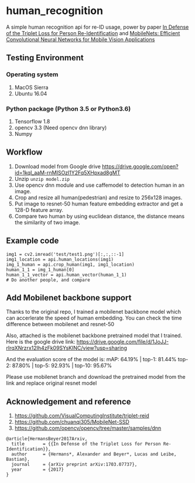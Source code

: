 # human_recognition
A simple human recognition api for re-ID usage, power by paper [In Defense of the Triplet Loss for Person Re-Identification](https://arxiv.org/abs/1703.07737) and [MobileNets: Efficient Convolutional Neural Networks for Mobile Vision Applications]( https://arxiv.org/abs/1704.04861)


## Testing Environment
### Operating system
1. MacOS Sierra 
2. Ubuntu 16.04

### Python package (Python 3.5 or Python3.6)
1. Tensorflow 1.8 
2. opencv 3.3 (Need opencv dnn library)
3. Numpy

## Workflow
1. Download model from Google drive https://drive.google.com/open?id=1kql_aaM-rnMISOzl1Y2Fq5XHpxad8gMT
2. Unzip ```unzip model.zip```
3. Use opencv dnn module and use caffemodel to detection human in an image.
4. Crop and resize all human(pedestrian) and resize to 256x128 images.
5. Put image to resnet-50 human feature embedding extractor and get a 128-D feature array.
6. Compare two human by using euclidean distance, the distance means the similarity of two image.

## Example code
```
img1 = cv2.imread('test/test1.png')[:,:,::-1]
img1_location = api.human_locations(img1)
img_1_human = api.crop_human(img1, img1_location)
human_1_1 = img_1_human[0]
human_1_1_vector = api.human_vector(human_1_1)
# Do another people, and compare
```

## Add Mobilenet backbone support
Thanks to the original repo, I trained a mobilenet backbone model which can accerlerate the speed of human embedding. You can check the time difference between mobilenet and resnet-50

Also, attached is the mobilenet backbone pretrained model that I trained.
Here is the google drive link:
https://drive.google.com/file/d/1JoJJ-rIrqXNrzrx12Ih4zFk09SYsKINC/view?usp=sharing

And the evaluation score of the model is:
mAP: 64.19% | top-1: 81.44% top-2: 87.80% | top-5: 92.93% | top-10: 95.67%

Please use mobilenet branch and download the pretrained model from the link and replace original resnet model

## Acknowledgement and reference
1. https://github.com/VisualComputingInstitute/triplet-reid
2. https://github.com/chuanqi305/MobileNet-SSD
3. https://github.com/opencv/opencv/tree/master/samples/dnn


```
@article{HermansBeyer2017Arxiv,
  title       = {{In Defense of the Triplet Loss for Person Re-Identification}},
  author      = {Hermans*, Alexander and Beyer*, Lucas and Leibe, Bastian},
  journal     = {arXiv preprint arXiv:1703.07737},
  year        = {2017}
}
```
